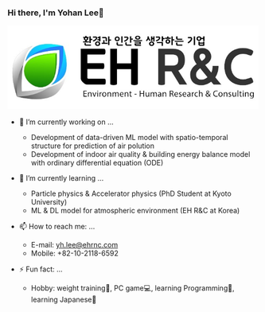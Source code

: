 ### Hi there, I'm Yohan Lee👋

![logo](./EH_RnC_logo.jpg)

- 🔭 I’m currently working on ...
   - Development of data-driven ML model with spatio-temporal structure for prediction of air polution
   - Development of indoor air quality & building energy balance model with ordinary differential equation (ODE)

- 🌱 I’m currently learning ...
   - Particle physics & Accelerator physics (PhD Student at Kyoto University)
   - ML & DL model for atmospheric environment (EH R&C at Korea)
   
- 📫 How to reach me: ...
   - E-mail: yh.lee@ehrnc.com
   - Mobile: +82-10-2118-6592
  
- ⚡ Fun fact: ...
   - Hobby: weight training:muscle:, PC game:computer:, learning Programming:book:, learning Japanese:japan:
